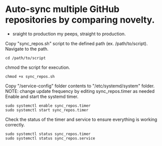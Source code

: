 # Auto-sync multiple GitHub repositories by comparing novelty.<br>
- sraight to production my peeps, straight to production.


Copy "sync_repos.sh" script to the defined path (ex. /path/to/script).
Navigate to the path.

```shell
cd /path/to/script
```

chmod the script for execution.

```shell
chmod +x sync_repos.sh
```

Copy "/service-config" folder contents to "/etc/systemd/system" folder.
NOTE: change update frequency by editing sync_repos.timer as needed
Enable and start the systemd timer.

```shell
sudo systemctl enable sync_repos.timer
sudo systemctl start sync_repos.timer
```

Check the status of the timer and service to ensure everything is working correctly.

```shell
sudo systemctl status sync_repos.timer
sudo systemctl status sync_repos.service
```
